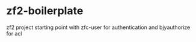 zf2-boilerplate
===============

zf2 project starting point with zfc-user for authentication and bjyauthorize for acl
